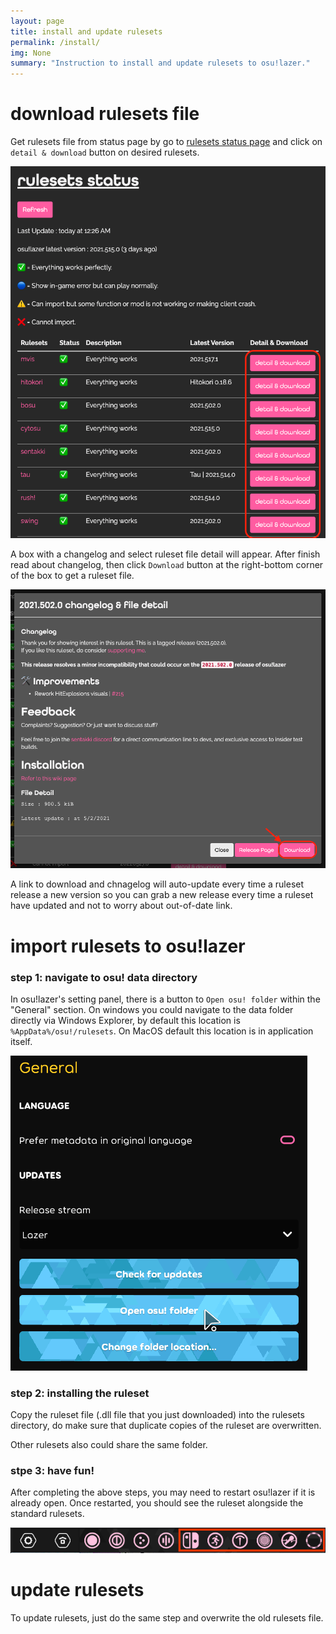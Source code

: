 ```yaml
---
layout: page
title: install and update rulesets
permalink: /install/
img: None
summary: "Instruction to install and update rulesets to osu!lazer."
---
```


# download rulesets file

Get rulesets file from status page by go to [rulesets status page](https://rulesets.info/pages/status) and click on `detail & download` button on desired rulesets.

![status page](img/status-download.png)

A box with a changelog and select ruleset file detail will appear. After finish read about changelog, then click `Download` button at the right-bottom corner of the box to get a ruleset file.

![sentakki release download](img/sentakki-release-download.png)

A link to download and chnagelog will auto-update every time a ruleset release a new version so you can grab a new release every time a ruleset have updated and not to worry about out-of-date link.

# import rulesets to osu!lazer

### step 1: navigate to osu! data directory

In osu!lazer's setting panel, there is a button to `Open osu! folder` within the "General" section. On windows you could navigate to the data folder directly via Windows Explorer, by default this location is `%AppData%/osu!/rulesets`. On MacOS default this location is in application itself.

![open-osu-folder.png](img/open-osu-folder.png)

### step 2: installing the ruleset

Copy the ruleset file (.dll file that you just downloaded) into the rulesets directory, do make sure that duplicate copies of the ruleset are overwritten.

Other rulesets also could share the same folder.

### stpe 3: have fun!

After completing the above steps, you may need to restart osu!lazer if it is already open. Once restarted, you should see the ruleset alongside the standard rulesets.

![complete installation](img/rulesets-complete.png)

# update rulesets

To update rulesets, just do the same step and overwrite the old rulesets file.